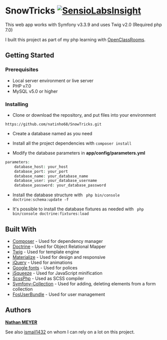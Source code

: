 # SnowTricks [![SensioLabsInsight](https://insight.sensiolabs.com/projects/91082ddc-cd1f-4afe-ba83-a26626e16238/mini.png)](https://insight.sensiolabs.com/projects/91082ddc-cd1f-4afe-ba83-a26626e16238)

This web app works with Symfony v3.3.9 and uses Twig v2.0 (Required php 7.0)

I built this project as part of my php learning with [OpenClassRooms](https://openclassrooms.com/).

## Getting Started


### Prerequisites

* Local server environment or live server
* PHP v7.0
* MySQL v5.0 or higher


### Installing



* Clone or download the repository, and put files into your environment

```
https://github.com/natinho68/SnowTricks.git
```

* Create a database named as you need

* Install all the project dependencies with ``` composer install ```

* Modify the database parameters in **app/config/parameters.yml**

```php
parameters:
    database_host: your_host
    database_port: your_port
    database_name: your_database_name
    database_user: your_database_username
    database_password: your_database_password
```
* Install the database structure with ``` php bin/console doctrine:schema:update -f```

* It's possible to install the database fixtures as needed with ``` php bin/console doctrine:fixtures:load```

## Built With

* [Composer](https://getcomposer.org/) - Used for dependency manager
* [Doctrine](https://github.com/doctrine/doctrine2) - Used for Object Relational Mapper
* [Twig](https://twig.sensiolabs.org/) - Used for template engine
* [Materialize](http://materializecss.com/) - Used for design and responsive
* [jQuery](https://rometools.github.io/rome/) - Used for animations
* [Google fonts](https://fonts.google.com/) - Used for polices
* [jSqueeze](https://github.com/tchwork/jsqueeze) - Used for JavaScript minification
* [ScssPhp](https://github.com/leafo/scssphp) - Used as SCSS compiler
* [Symfony-Collection](https://github.com/ninsuo/symfony-collection) - Used for adding, deleting elements from a form collection
* [FosUserBundle](https://github.com/FriendsOfSymfony/FOSUserBundle) - Used for user management

## Authors

[**Nathan MEYER**](https://github.com/natinho68)

See also [ismail1432](https://github.com/ismail1432) on whom I can rely on a lot on this project.
